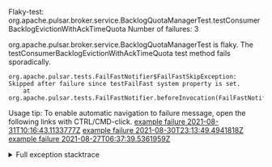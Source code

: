         
Flaky-test: org.apache.pulsar.broker.service.BacklogQuotaManagerTest.testConsumerBacklogEvictionWithAckTimeQuota
Number of failures: 3

org.apache.pulsar.broker.service.BacklogQuotaManagerTest is flaky. The testConsumerBacklogEvictionWithAckTimeQuota test method fails sporadically.

```
org.apache.pulsar.tests.FailFastNotifier$FailFastSkipException: Skipped after failure since testFailFast system property is set.
	at org.apache.pulsar.tests.FailFastNotifier.beforeInvocation(FailFastNotifier.java:88)

```

Usage tip: To enable automatic navigation to failure message, open the following links with CTRL/CMD-click.
[example failure 2021-08-31T10:16:43.1133777Z](https://github.com/apache/pulsar/runs/3471501156?check_suite_focus=true#step:10:2177)
[example failure 2021-08-30T23:13:49.4941818Z](https://github.com/apache/pulsar/runs/3467152431?check_suite_focus=true#step:9:1487)
[example failure 2021-08-27T06:37:39.5361959Z](https://github.com/apache/pulsar/runs/3440411059?check_suite_focus=true#step:9:3409)


<details>
<summary>Full exception stacktrace</summary>
<code><pre>
org.apache.pulsar.tests.FailFastNotifier$FailFastSkipException: Skipped after failure since testFailFast system property is set.
	at org.apache.pulsar.tests.FailFastNotifier.beforeInvocation(FailFastNotifier.java:88)

</pre></code>
</details>

